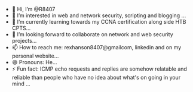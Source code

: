 - 👋 Hi, I’m @R8407
- 👀 I’m interested in web and network security, scripting and blogging ...
- 🌱 I’m currently learning towards my CCNA certification along side HTB CPTS...
- 💞️ I’m looking forward to collaborate on network and web security projects...
- 📫 How to reach me: rexhanson8407@gmailcom, linkedin and on my personal website...
- 😄 Pronouns: He...
- ⚡ Fun fact: ICMP echo requests and replies are somehow relatable and reliable than people who have no idea about what's on going in your mind  ...

<!---
R8407/R8407 is a ✨ special ✨ repository because its `README.md` (this file) appears on your GitHub profile.
You can click the Preview link to take a look at your changes.
--->
